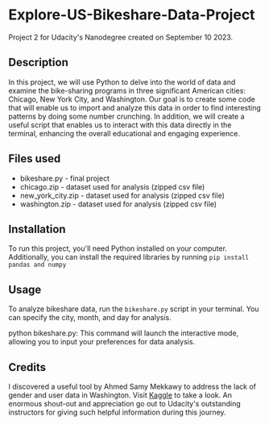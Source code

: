 # Explore-US-Bikeshare-Data-Project
Project 2 for Udacity's Nanodegree created on September 10 2023.

## Description
In this project, we will use Python to delve into the world of data and examine the bike-sharing programs in three significant American cities: Chicago, New York City, and Washington. Our goal is to create some code that will enable us to import and analyze this data in order to find interesting patterns by doing some number crunching. In addition, we will create a useful script that enables us to interact with this data directly in the terminal, enhancing the overall educational and engaging experience.

## Files used
* bikeshare.py - final project
* chicago.zip - dataset used for analysis (zipped csv file)
* new_york_city.zip - dataset used for analysis (zipped csv file)
* washington.zip - dataset used for analysis (zipped csv file)

## Installation

To run this project, you'll need Python installed on your computer. Additionally, you can install the required libraries by running  `pip install pandas and numpy`

## Usage

To analyze bikeshare data, run the `bikeshare.py` script in your terminal. You can specify the city, month, and day for analysis.

python bikeshare.py: This command will launch the interactive mode, allowing you to input your preferences for data analysis.

## Credits
I discovered a useful tool by Ahmed Samy Mekkawy to address the lack of gender and user data in Washington. Visit [Kaggle](https://www.kaggle.com/ahmedsamymekkawy/my-udacity-project-us-bikeshare-data) to take a look. An enormous shout-out and appreciation go out to Udacity's outstanding instructors for giving such helpful information during this journey.

